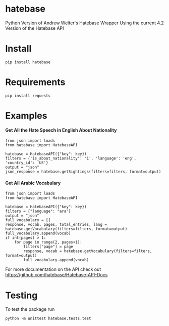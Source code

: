 # hatebase
Python Version of Andrew Welter's Hatebase Wrapper
Using the current 4.2 Version of the Hatebase API

# Install
```
pip install hatebase
```

# Requirements
```
pip install requests
```

# Examples
#### Get All the Hate Speech in English About Nationality 
```
from json import loads
from hatebase import HatebaseAPI

hatebase = HatebaseAPI({"key": key})
filters = {'is_about_nationality': '1', 'language': 'eng', 'country_id': 'US'}
output = "json"
json_response = hatebase.getSightings(filters=filters, format=output)
```

#### Get All Arabic Vocabulary
```
from json import loads
from hatebase import HatebaseAPI

hatebase = HatebaseAPI({"key": key})
filters = {"language": "ara"}
output = "json"
full_vocabulary = []
response, vocab, pages, total_entries, lang = hatebase.getVocabulary(filters=filters, format=output)
full_vocabulary.append(vocab)
if int(pages) > 1:
    for page in range(2, pages+1):
        filters["page"] = page 
        response, vocab = hatebase.getVocabulary(filters=filters, format=output)
        full_vocabulary.append(vocab)
```

For more documentation on the API check out https://github.com/hatebase/Hatebase-API-Docs

# Testing
To test the package run
```
python -m unittest hatebase.tests.test
```
